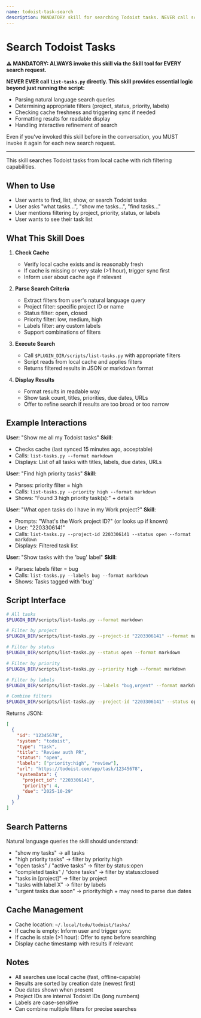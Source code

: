 ```yaml
---
name: todoist-task-search
description: MANDATORY skill for searching Todoist tasks. NEVER call scripts/list-tasks.py directly - ALWAYS use this skill via the Skill tool. Use when user wants to find, list, show, or search Todoist tasks. (plugin:todoist@todu)
---
```


# Search Todoist Tasks

**⚠️ MANDATORY: ALWAYS invoke this skill via the Skill tool for EVERY search request.**

**NEVER EVER call `list-tasks.py` directly. This skill provides essential logic beyond just running the script:**

- Parsing natural language search queries
- Determining appropriate filters (project, status, priority, labels)
- Checking cache freshness and triggering sync if needed
- Formatting results for readable display
- Handling interactive refinement of search

Even if you've invoked this skill before in the conversation, you MUST invoke it again for each new search request.

---

This skill searches Todoist tasks from local cache with rich filtering capabilities.

## When to Use

- User wants to find, list, show, or search Todoist tasks
- User asks "what tasks...", "show me tasks...", "find tasks..."
- User mentions filtering by project, priority, status, or labels
- User wants to see their task list

## What This Skill Does

1. **Check Cache**
   - Verify local cache exists and is reasonably fresh
   - If cache is missing or very stale (>1 hour), trigger sync first
   - Inform user about cache age if relevant

2. **Parse Search Criteria**
   - Extract filters from user's natural language query
   - Project filter: specific project ID or name
   - Status filter: open, closed
   - Priority filter: low, medium, high
   - Labels filter: any custom labels
   - Support combinations of filters

3. **Execute Search**
   - Call `$PLUGIN_DIR/scripts/list-tasks.py` with appropriate filters
   - Script reads from local cache and applies filters
   - Returns filtered results in JSON or markdown format

4. **Display Results**
   - Format results in readable way
   - Show task count, titles, priorities, due dates, URLs
   - Offer to refine search if results are too broad or too narrow

## Example Interactions

**User**: "Show me all my Todoist tasks"
**Skill**:

- Checks cache (last synced 15 minutes ago, acceptable)
- Calls: `list-tasks.py --format markdown`
- Displays: List of all tasks with titles, labels, due dates, URLs

**User**: "Find high priority tasks"
**Skill**:

- Parses: priority filter = high
- Calls: `list-tasks.py --priority high --format markdown`
- Shows: "Found 3 high priority task(s):" + details

**User**: "What open tasks do I have in my Work project?"
**Skill**:

- Prompts: "What's the Work project ID?" (or looks up if known)
- User: "2203306141"
- Calls: `list-tasks.py --project-id 2203306141 --status open --format markdown`
- Displays: Filtered task list

**User**: "Show tasks with the 'bug' label"
**Skill**:

- Parses: labels filter = bug
- Calls: `list-tasks.py --labels bug --format markdown`
- Shows: Tasks tagged with 'bug'

## Script Interface

```bash
# All tasks
$PLUGIN_DIR/scripts/list-tasks.py --format markdown

# Filter by project
$PLUGIN_DIR/scripts/list-tasks.py --project-id "2203306141" --format markdown

# Filter by status
$PLUGIN_DIR/scripts/list-tasks.py --status open --format markdown

# Filter by priority
$PLUGIN_DIR/scripts/list-tasks.py --priority high --format markdown

# Filter by labels
$PLUGIN_DIR/scripts/list-tasks.py --labels "bug,urgent" --format markdown

# Combine filters
$PLUGIN_DIR/scripts/list-tasks.py --project-id "2203306141" --status open --priority high --format markdown
```

Returns JSON:

```json
[
  {
    "id": "12345678",
    "system": "todoist",
    "type": "task",
    "title": "Review auth PR",
    "status": "open",
    "labels": ["priority:high", "review"],
    "url": "https://todoist.com/app/task/12345678",
    "systemData": {
      "project_id": "2203306141",
      "priority": 4,
      "due": "2025-10-29"
    }
  }
]
```

## Search Patterns

Natural language queries the skill should understand:

- "show my tasks" → all tasks
- "high priority tasks" → filter by priority:high
- "open tasks" / "active tasks" → filter by status:open
- "completed tasks" / "done tasks" → filter by status:closed
- "tasks in [project]" → filter by project
- "tasks with label X" → filter by labels
- "urgent tasks due soon" → priority:high + may need to parse due dates

## Cache Management

- Cache location: `~/.local/todu/todoist/tasks/`
- If cache is empty: Inform user and trigger sync
- If cache is stale (>1 hour): Offer to sync before searching
- Display cache timestamp with results if relevant

## Notes

- All searches use local cache (fast, offline-capable)
- Results are sorted by creation date (newest first)
- Due dates shown when present
- Project IDs are internal Todoist IDs (long numbers)
- Labels are case-sensitive
- Can combine multiple filters for precise searches
